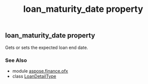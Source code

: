 ﻿---
title: loan_maturity_date property
second_title: Aspose.Finance for Python via .NET API References
description: 
type: docs
weight: 70
url: /python-net/aspose.finance.ofx/loandetailtype/loan_maturity_date/
is_root: false
---

## loan_maturity_date property


Gets or sets the expected loan end date.

### See Also
* module [aspose.finance.ofx](../../)
* class [LoanDetailType](/finance/python-net/aspose.finance.ofx/loandetailtype)
